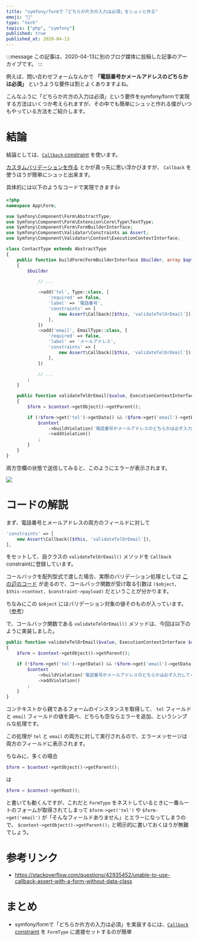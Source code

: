 ```yaml
---
title: "symfony/formで「どちらか片方の入力は必須」をシュッと作る"
emoji: "🎻"
type: "tech"
topics: ["php", "symfony"]
published: true
published_at: 2020-04-13
---
```


:::message
この記事は、2020-04-13に別のブログ媒体に投稿した記事のアーカイブです。
:::

例えば、問い合わせフォームなんかで **「電話番号かメールアドレスのどちらかは必須」** というような要件は割とよくありますよね。

こんなふうに「どちらか片方の入力は必須」という要件をsymfony/formで実現する方法はいくつか考えられますが、その中でも簡単にシュッと作れる僕がいつもやっている方法をご紹介します。

# 結論

結論としては、[`Callback` constraint](https://symfony.com/doc/current/reference/constraints/Callback.html) を使います。

[カスタムバリデーションを作る](https://symfony.com/doc/current/validation/custom_constraint.html) とかが真っ先に思い浮かびますが、 `Callback` を使うほうが簡単にシュッと出来ます。

具体的には以下のようなコードで実現できます👍

```php
<?php
namespace App\Form;

use Symfony\Component\Form\AbstractType;
use Symfony\Component\Form\Extension\Core\Type\TextType;
use Symfony\Component\Form\FormBuilderInterface;
use Symfony\Component\Validator\Constraints as Assert;
use Symfony\Component\Validator\Context\ExecutionContextInterface;

class ContactType extends AbstractType
{
    public function buildForm(FormBuilderInterface $builder, array $options)
    {
        $builder

            // ...

            ->add('tel', Type::class, [
                'required' => false,
                'label' => '電話番号',
                'constraints' => [
                    new Assert\Callback([$this, 'validateTelOrEmail']),
                ],
            ])
            ->add('email', EmailType::class, [
                'required' => false,
                'label' => 'メールアドレス',
                'constraints' => [
                    new Assert\Callback([$this, 'validateTelOrEmail']),
                ],
            ])

            // ...
        ;
    }

    public function validateTelOrEmail($value, ExecutionContextInterface $context)
    {
        $form = $context->getObject()->getParent();

        if (!$form->get('tel')->getData() && !$form->get('email')->getData()) {
            $context
                ->buildViolation('電話番号かメールアドレスのどちらかは必ず入力してください')
                ->addViolation()
            ;
        }
    }
}
```

両方空欄の状態で送信してみると、このようにエラーが表示されます。

![](https://tva1.sinaimg.cn/large/007S8ZIlgy1gds9qyv9xcj30v40bsjsk.jpg)

# コードの解説

まず、電話番号とメールアドレスの両方のフィールドに対して

```php
'constraints' => [
    new Assert\Callback([$this, 'validateTelOrEmail']),
],
```

をセットして、自クラスの `validateTelOrEmail()` メソッドを `Callback` constraintに登録しています。

コールバックを配列型式で渡した場合、実際のバリデーション処理としては [この辺のコード](https://github.com/symfony/validator/blob/83fcf6abba6768fb4c6b688fb5f8f78132c12112/Constraints/CallbackValidator.php#L46) が走るので、コールバック関数が受け取る引数は `($object, $this->context, $constraint->payload)` だということが分かります。

ちなみにこの `$object` にはバリデーション対象の値そのものが入っています。（[参考](https://github.com/symfony/validator/blob/83fcf6abba6768fb4c6b688fb5f8f78132c12112/ConstraintValidatorInterface.php#L31)）

で、コールバック関数である `validateTelOrEmail()` メソッドは、今回は以下のように実装しました。

```php
public function validateTelOrEmail($value, ExecutionContextInterface $context)
{
    $form = $context->getObject()->getParent();

    if (!$form->get('tel')->getData() && !$form->get('email')->getData()) {
        $context
            ->buildViolation('電話番号かメールアドレスのどちらかは必ず入力してください')
            ->addViolation()
        ;
    }
}
```

コンテキストから親であるフォームのインスタンスを取得して、 `tel` フィールドと `email` フィールドの値を調べ、どちらも空ならエラーを追加、というシンプルな処理です。

この処理が `tel` と `email` の両方に対して実行されるので、エラーメッセージは両方のフィールドに表示されます。

ちなみに、多くの場合

```php
$form = $context->getObject()->getParent();
```

は

```php
$form = $context->getRoot();
```

と書いても動くんですが、これだと `FormType` をネストしているときに一番ルートのフォームが取得されてしまって `$form->get('tel')` や `$form->get('email')` が「そんなフィールドありません」とエラーになってしまうので、 `$context->getObject()->getParent();` と明示的に書いておくほうが無難でしょう。

# 参考リンク

* <https://stackoverflow.com/questions/42935452/unable-to-use-callback-assert-with-a-form-without-data-class>

# まとめ

* symfony/formで「どちらか片方の入力は必須」を実装するには、[`Callback` constraint](https://symfony.com/doc/current/reference/constraints/Callback.html) を `FormType` に直接セットするのが簡単
